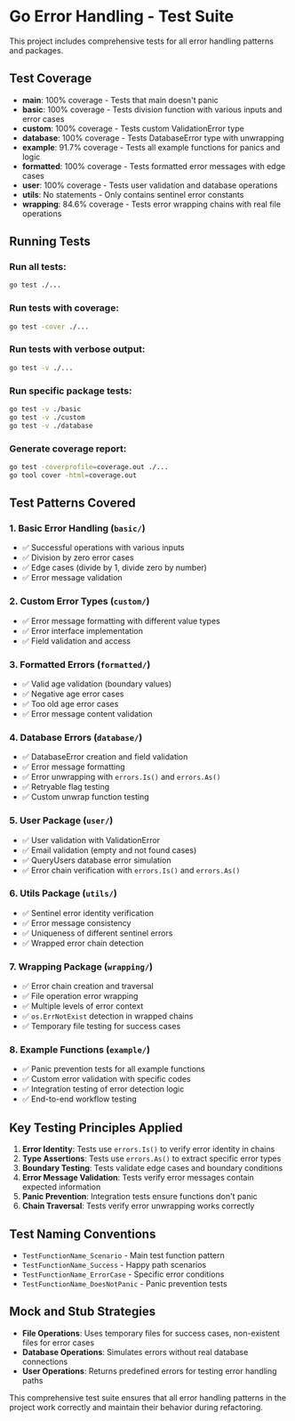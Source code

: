 # Go Error Handling - Test Suite

This project includes comprehensive tests for all error handling patterns and packages.

## Test Coverage

- **main**: 100% coverage - Tests that main doesn't panic
- **basic**: 100% coverage - Tests division function with various inputs and error cases
- **custom**: 100% coverage - Tests custom ValidationError type
- **database**: 100% coverage - Tests DatabaseError type with unwrapping
- **example**: 91.7% coverage - Tests all example functions for panics and logic
- **formatted**: 100% coverage - Tests formatted error messages with edge cases
- **user**: 100% coverage - Tests user validation and database operations
- **utils**: No statements - Only contains sentinel error constants
- **wrapping**: 84.6% coverage - Tests error wrapping chains with real file operations

## Running Tests

### Run all tests:
```bash
go test ./...
```

### Run tests with coverage:
```bash
go test -cover ./...
```

### Run tests with verbose output:
```bash
go test -v ./...
```

### Run specific package tests:
```bash
go test -v ./basic
go test -v ./custom
go test -v ./database
```

### Generate coverage report:
```bash
go test -coverprofile=coverage.out ./...
go tool cover -html=coverage.out
```

## Test Patterns Covered

### 1. Basic Error Handling (`basic/`)
- ✅ Successful operations with various inputs
- ✅ Division by zero error cases
- ✅ Edge cases (divide by 1, divide zero by number)
- ✅ Error message validation

### 2. Custom Error Types (`custom/`)
- ✅ Error message formatting with different value types
- ✅ Error interface implementation
- ✅ Field validation and access

### 3. Formatted Errors (`formatted/`)
- ✅ Valid age validation (boundary values)
- ✅ Negative age error cases
- ✅ Too old age error cases
- ✅ Error message content validation

### 4. Database Errors (`database/`)
- ✅ DatabaseError creation and field validation
- ✅ Error message formatting
- ✅ Error unwrapping with `errors.Is()` and `errors.As()`
- ✅ Retryable flag testing
- ✅ Custom unwrap function testing

### 5. User Package (`user/`)
- ✅ User validation with ValidationError
- ✅ Email validation (empty and not found cases)
- ✅ QueryUsers database error simulation
- ✅ Error chain verification with `errors.Is()` and `errors.As()`

### 6. Utils Package (`utils/`)
- ✅ Sentinel error identity verification
- ✅ Error message consistency
- ✅ Uniqueness of different sentinel errors
- ✅ Wrapped error chain detection

### 7. Wrapping Package (`wrapping/`)
- ✅ Error chain creation and traversal
- ✅ File operation error wrapping
- ✅ Multiple levels of error context
- ✅ `os.ErrNotExist` detection in wrapped chains
- ✅ Temporary file testing for success cases

### 8. Example Functions (`example/`)
- ✅ Panic prevention tests for all example functions
- ✅ Custom error validation with specific codes
- ✅ Integration testing of error detection logic
- ✅ End-to-end workflow testing

## Key Testing Principles Applied

1. **Error Identity**: Tests use `errors.Is()` to verify error identity in chains
2. **Type Assertions**: Tests use `errors.As()` to extract specific error types
3. **Boundary Testing**: Tests validate edge cases and boundary conditions
4. **Error Message Validation**: Tests verify error messages contain expected information
5. **Panic Prevention**: Integration tests ensure functions don't panic
6. **Chain Traversal**: Tests verify error unwrapping works correctly

## Test Naming Conventions

- `TestFunctionName_Scenario` - Main test function pattern
- `TestFunctionName_Success` - Happy path scenarios
- `TestFunctionName_ErrorCase` - Specific error conditions
- `TestFunctionName_DoesNotPanic` - Panic prevention tests

## Mock and Stub Strategies

- **File Operations**: Uses temporary files for success cases, non-existent files for error cases
- **Database Operations**: Simulates errors without real database connections
- **User Operations**: Returns predefined errors for testing error handling paths

This comprehensive test suite ensures that all error handling patterns in the project work correctly and maintain their behavior during refactoring.
